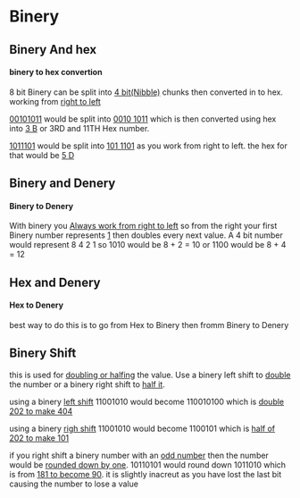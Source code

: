 # Binery

## Binery And hex

#### binery to hex convertion

8 bit Binery can be split into <ins>4 bit(Nibble)</ins> chunks then converted in to hex. working from <ins>right to left</ins>

<ins>00101011</ins> would be split into <ins>0010 1011</ins> which is then converted using hex into <ins>3 B</ins> or 3RD and 11TH Hex number.

<ins>1011101</ins> would be split into <ins>101 1101</ins> as you work from right to left. the hex for that would be <ins>5 D</ins>

## Binery and Denery

#### Binery to Denery

With binery you <ins>Always work from right to left</ins> so from the right your first Binery number represents <ins>1</ins> then doubles every next value. A 4 bit number would represent 8 4 2 1 so 1010 would be 8 + 2 = 10 or 1100 would be 8 + 4 = 12

## Hex and Denery

#### Hex to Denery

best way to do this is to go from Hex to Binery then fromm Binery to Denery

## Binery Shift

this is used for <ins>doubling or halfing</ins> the value. Use a binery left shift to <ins>double</ins> the number or a binery right shift to <ins>half it</ins>.

using a binery <ins>left shift</ins> 11001010 would become 110010100 which is <ins>double 202 to make 404</ins>

using a binery <ins>righ shift</ins> 11001010 would become 1100101 which is <ins>half of 202 to make 101</ins>

if you right shift a binery number with an <ins>odd number</ins> then the number would be <ins>rounded down by one</ins>.
10110101 would round down 1011010 which is from <ins>181 to become 90</ins>. it is slightly inacreut as you have lost the last bit causing the number to lose a value



